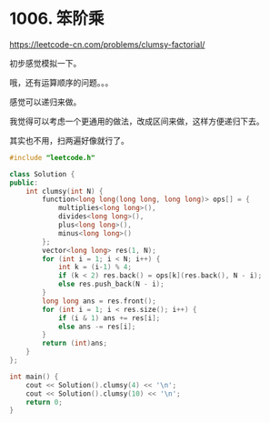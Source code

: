 # 1006. 笨阶乘
https://leetcode-cn.com/problems/clumsy-factorial/

初步感觉模拟一下。

哦，还有运算顺序的问题。。。

感觉可以递归来做。

我觉得可以考虑一个更通用的做法，改成区间来做，这样方便递归下去。

其实也不用，扫两遍好像就行了。

```cpp
#include "leetcode.h"

class Solution {
public:
    int clumsy(int N) {
        function<long long(long long, long long)> ops[] = {
            multiplies<long long>(),
            divides<long long>(),
            plus<long long>(),
            minus<long long>()
        };
        vector<long long> res(1, N);
        for (int i = 1; i < N; i++) {
            int k = (i-1) % 4;
            if (k < 2) res.back() = ops[k](res.back(), N - i);
            else res.push_back(N - i);
        }
        long long ans = res.front();
        for (int i = 1; i < res.size(); i++) {
            if (i & 1) ans += res[i];
            else ans -= res[i];
        }
        return (int)ans;
    }
};

int main() {
    cout << Solution().clumsy(4) << '\n';
    cout << Solution().clumsy(10) << '\n';
    return 0;
}
```


